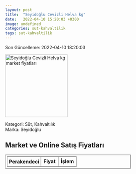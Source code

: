 ```yaml
---
layout: post
title:  "Seyidoğlu Cevizli Helva kg"
date:   2022-04-10 15:20:03 +0300
image: undefined
categories: sut-kahvaltilik
tags: sut-kahvaltilik
---
```


Son Güncelleme: 2022-04-10 18:20:03

<img src="undefined" width="200" alt="Seyidoğlu Cevizli Helva kg market fiyatları" />

Kategori: Süt, Kahvaltılık
<br />
Marka: Seyidoğlu

<h2>Market ve Online Satış Fiyatları</h2>

<table border="1" style="padding: 5px;width:80%;">
  <tr>
    <td style="padding: 5px;"><strong>Perakendeci</strong></td>
    <td><strong>Fiyat</strong></td>
    <td><strong>İşlem</strong></td>
  </tr>
  
</table>
